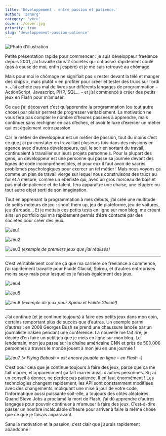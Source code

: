 ```yaml
---
title: 'Développement : entre passion et patience.'
author: 'zanorg'
category: 'vécu'
cover: ./cover.jpg
priority: true
slug: 'developpement-passion-patience'
---
```


![Photo d'illustration](./cover.jpg)

Petite présentation rapide pour commencer : je suis développeur freelance depuis 2001, j’ai travaillé dans 2 sociétés qui ont assez rapidement coulé (pas à cause de moi, enfin j’espère) et je me suis retrouvé au chômage.

Mais pour moi le chômage ne signifiait pas « rester devant la télé et manger des chips », mais plutôt « en profiter pour créer et tester des trucs sur l’ordi ». J’ai acheté pas mal de livres sur différents langages de programmation – ActionScript, Javascript, PHP, SQL… – et j’ai commencé à créer des petits jeux en Flash pour m’amuser.

Ce que j’ai découvert c’est qu’apprendre la programmation (ou tout autre chose) par plaisir permet de progresser véritablement. La motivation ne vous fera pas compter le nombre d’heures passées à apprendre, mais continuer sans rechigner en cas d’échec, et avoir le luxe d’exercer un métier qui est également votre passion.

Car le métier de développeur est un métier de passion, tout du moins c’est ce que j’ai pu constater en travaillant plusieurs fois dans des missions en agence avec d’autres développeurs, qui, le soir en sortant du travail, continuaient à travailler sur leurs projets personnels. Pour la plupart des gens, un développeur est une personne qui passe sa journée devant des lignes de code incompréhensibles, et pour eux il faut avoir de sacrés problèmes psychologiques pour exercer un tel métier ! Mais nous voyons ça comme un plan de travail vierge sur lequel nous construisons des trucs au fur et à mesure, comme un ébéniste qui, avec un gros morceau de bois et pas mal de patience et de talent, fera apparaître une chaise, une étagère ou tout autre objet sorti de son imagination.

Tout en apprenant la programmation à mes débuts, j’ai créé une multitude de petits moteurs de jeu : shoot them up, jeu de plateforme, jeu de voitures, jeu d’arcade… Et je mettais ces petits tests en ligne sur mon blog, me créant ainsi un portfolio qui m’a rapidement permis d’être contacté par des sociétés pour créer des jeux.

![Jeu1](./Jeu1.jpg)

![Jeu2](./Jeu2.jpg)

![Jeu3](./Jeu3.jpg)
_(exemple de premiers jeux que j’ai réalisés)_

---

C’est véritablement comme ça que ma carrière de freelance a commencé, j’ai rapidement travaillé pour Fluide Glacial, Spirou, et d’autres entreprises moins sexy mais pour lesquelles je faisais également des jeux.

![Jeu4](./Jeu4.jpg)

![Jeu5](./Jeu5.jpg)

![Jeu6](./Jeu6.jpg)
_(Exemple de jeux pour Spirou et Fluide Glacial)_

---

J’ai continué (et je continue toujours) à faire des petits jeux dans mon coin, certains remportant plus de succès que d’autres. Un exemple parmi d’autres : en 2008 Georges Bush se prend une chaussure lancée par un journaliste irakien pendant une conférence. La nouvelle me fait rire, je décide d’en faire un petit jeu que je mets en ligne sur mon blog. Le lendemain, mon jeu passe sur la chaîne américaine CNN et près de 500.000 personnes à travers le monde jouent à mon jeu en une journée !

![Jeu7](./Jeu7.jpg)
_(« Flying Babush » est encore jouable en ligne – en Flash -)_

C’est pour cela que je continue toujours à faire des jeux, parce que ça me fait marrer, et apparemment ça fait marrer aussi d’autres personnes. Si j’ai un conseil à donner, ne perdez pas patience. Il en faut énormément ! Les technologies changent rapidement, les API sont constamment modifiées avec des changements impliquant une mise à jour de votre code, l’informatique aussi puissante soit-elle, a toujours des côtés aléatoires. Quand Steve Jobs a proclamé la mort de Flash, j’ai dû apprendre d’autres langages pour pouvoir continuer à m’amuser à faire des jeux. C’est-à-dire passer un nombre incalculable d’heure pour arriver à faire la même chose que ce que je faisais auparavant.

Sans la motivation et la passion, c’est clair que j’aurais rapidement abandonné !
